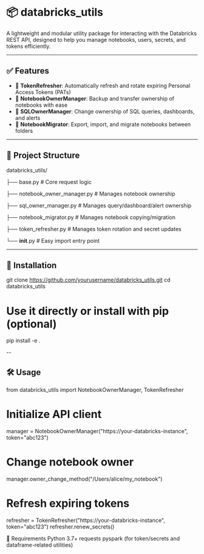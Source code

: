# 📦 databricks_utils

A lightweight and modular utility package for interacting with the Databricks REST API, designed to help you manage notebooks, users, secrets, and tokens efficiently.

---

## ✅ Features

- 🔐 **TokenRefresher**: Automatically refresh and rotate expiring Personal Access Tokens (PATs)
- 📓 **NotebookOwnerManager**: Backup and transfer ownership of notebooks with ease
- 🧾 **SQLOwnerManager**: Change ownership of SQL queries, dashboards, and alerts
- 📁 **NotebookMigrator**: Export, import, and migrate notebooks between folders

---

## 📁 Project Structure


databricks_utils/

├── base.py                   # Core request logic

├── notebook_owner_manager.py # Manages notebook ownership

├── sql_owner_manager.py      # Manages query/dashboard/alert ownership

├── notebook_migrator.py      # Manages notebook copying/migration

├── token_refresher.py        # Manages token rotation and secret updates

└── __init__.py               # Easy import entry point



---

## 🚀 Installation

git clone https://github.com/yourusername/databricks_utils.git
cd databricks_utils
# Use it directly or install with pip (optional)
pip install -e .

--

## 🛠️ Usage
from databricks_utils import NotebookOwnerManager, TokenRefresher

# Initialize API client
manager = NotebookOwnerManager("https://your-databricks-instance", token="abc123")

# Change notebook owner
manager.owner_change_method("/Users/alice/my_notebook")

# Refresh expiring tokens
refresher = TokenRefresher("https://your-databricks-instance", token="abc123")
refresher.renew_secrets()



📌 Requirements
Python 3.7+
requests
pyspark (for token/secrets and dataframe-related utilities)
